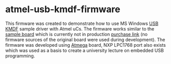 # atmel-usb-kmdf-firmware
This firmware was created to demonstrate how to use MS Windows [USB KMDF](https://docs.microsoft.com/en-us/samples/microsoft/windows-driver-samples/wdf-sample-driver-learning-lab-for-osr-usb-fx2/) sample driver with Atmel uCs.
The firmware works similar to the [sample board](http://osrfx2.sourceforge.net/) which is currently not in production [purchase link](https://www.amazon.com/stores/OSR/USBFX2LearningKit/page/C0D6C555-D018-4C05-9E39-8F9400DA0DDD)
(no firmware sources of the original board were used during development).
The firmware was developed using [Atmega](https://www.microchip.com/wwwproducts/en/ATmega32u4) board, NXP LPC1768 port also exists which was used as a basis to create a university lecture on embedded USB programming.
